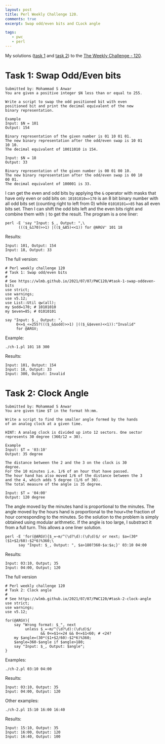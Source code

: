 ```yaml
---
layout: post
title: Perl Weekly Challenge 120.
comments: true
excerpt: Swap odd/even bits and CLock angle

tags:
   - pwc
   - perl
---
```


My solutions ([task 1](https://github.com/wlmb/perlweeklychallenge-club/blob/master/challenge-120/wlmb/perl/ch-1.pl) and [task 2](https://github.com/wlmb/perlweeklychallenge-club/blob/master/challenge-120/wlmb/perl/ch-2.pl)) to the  [The Weekly Challenge - 120](https://perlweeklychallenge.org/blog/perl-weekly-challenge-120).


# Task 1: Swap Odd/Even bits

    Submitted by: Mohammad S Anwar
    You are given a positive integer $N less than or equal to 255.

    Write a script to swap the odd positioned bit with even
    positioned bit and print the decimal equivalent of the new
    binary representation.

    Example
    Input: $N = 101
    Output: 154

    Binary representation of the given number is 01 10 01 01.
    The new binary representation after the odd/even swap is 10 01
    10 10.
    The decimal equivalent of 10011010 is 154.

    Input: $N = 18
    Output: 33

    Binary representation of the given number is 00 01 00 10.
    The new binary representation after the odd/even swap is 00 10
    00 01.
    The decimal equivalent of 100001 is 33.

I can get the even and odd bits by applying the `&` operator
with masks that have only even or odd bits on: `10101010=>170`
is an 8 bit binary number with all odd bits set (counting
right to left from 0) while `01010101=>85` has all even bits
set. Then I can shift the odd bits left and the even bits right and combine
them with `|` to get the result. The program is a one liner:

    perl -E 'say "Input: $_, Output: ",\
          ((($_&170)>>1) |(($_&85)<<1)) for @ARGV' 101 18

Results:

    Input: 101, Output: 154
    Input: 18, Output: 33

The full version:

    # Perl weekly challenge 120
    # Task 1: Swap odd/even bits
    #
    # See https://wlmb.github.io/2021/07/07/PWC120/#task-1-swap-oddeven-bits
    use strict;
    use warnings;
    use v5.12;
    use List::Util qw(all);
    my $odd=170; # 10101010
    my $even=85; # 01010101

    say "Input: $_, Output: ",
         0<=$_<=255?((($_&$odd)>>1) |(($_&$even)<<1)):"Invalid"
         for @ARGV;

Example:

    ./ch-1.pl 101 18 300

Results:

    Input: 101, Output: 154
    Input: 18, Output: 33
    Input: 300, Output: Invalid


# Task 2: Clock Angle

    Submitted by: Mohammad S Anwar
    You are given time $T in the format hh:mm.

    Write a script to find the smaller angle formed by the hands
    of an analog clock at a given time.

    HINT: A analog clock is divided up into 12 sectors. One sector
    represents 30 degree (360/12 = 30).

    Example
    Input: $T = '03:10'
    Output: 35 degree

    The distance between the 2 and the 3 on the clock is 30
    degree.
    For the 10 minutes i.e. 1/6 of an hour that have passed.
    The hour hand has also moved 1/6 of the distance between the 3
    and the 4, which adds 5 degree (1/6 of 30).
    The total measure of the angle is 35 degree.

    Input: $T = '04:00'
    Output: 120 degree

The angle moved by the minutes hand is proportional to the
minutes. The angle moved by the hours hand is proportional to
the hour+the fraction of hour corresponding to the minutes. So
the solution to the problem is simply obtained using modular
arithmetic. If the angle is too large, I substract it from a
full turn. This allows a one liner solution.

    perl -E 'for(@ARGV){$_=~m/^(\d?\d):(\d\d)$/ or next; $a=(30*($1+$2/60)-$2*6)%360;\
          say "Input: $_, Output: ", $a>180?360-$a:$a;}' 03:10 04:00

Results:

    Input: 03:10, Output; 35
    Input: 04:00, Output; 120

The full version

    # Perl weekly challenge 120
    # Task 2: Clock angle
    #
    # See https://wlmb.github.io/2021/07/07/PWC120/#task-2-clock-angle
    use strict;
    use warnings;
    use v5.12;

    for(@ARGV){
        say "Wrong format: $_", next
             unless $_=~m/^(\d?\d):(\d\d)$/
                    && 0<=$1<=24 && 0<=$1<60; # <24?
        my $angle=(30*($1+$2/60)-$2*6)%360;
        $angle=360-$angle if $angle>180;
        say "Input: $_, Output: $angle";
    }

Examples:

    ./ch-2.pl 03:10 04:00

Results:

    Input: 03:10, Output: 35
    Input: 04:00, Output: 120

Other examples:

    ./ch-2.pl 15:10 16:00 16:40

Results:

    Input: 15:10, Output: 35
    Input: 16:00, Output: 120
    Input: 16:40, Output: 100
